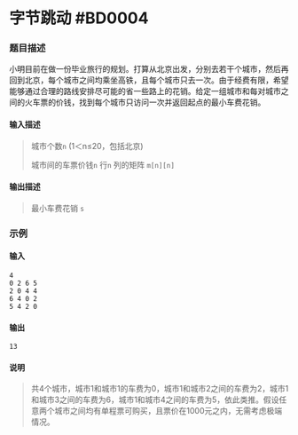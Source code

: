 # 字节跳动 #BD0004

### 题目描述

小明目前在做一份毕业旅行的规划。打算从北京出发，分别去若干个城市，然后再回到北京，每个城市之间均乘坐高铁，且每个城市只去一次。由于经费有限，希望能够通过合理的路线安排尽可能的省一些路上的花销。给定一组城市和每对城市之间的火车票的价钱，找到每个城市只访问一次并返回起点的最小车费花销。

#### 输入描述

> 城市个数`n` (1＜n≤20，包括北京)
>
> 城市间的车票价钱`n` 行`n` 列的矩阵 `m[n][n]`

#### 输出描述

> 最小车费花销 `s`



### 示例

#### 输入

```
4
0 2 6 5
2 0 4 4
6 4 0 2
5 4 2 0
```

#### 输出

```
13
```

#### 说明

> 共4个城市，城市1和城市1的车费为0，城市1和城市2之间的车费为2，城市1和城市3之间的车费为6，城市1和城市4之间的车费为5，依此类推。假设任意两个城市之间均有单程票可购买，且票价在1000元之内，无需考虑极端情况。

